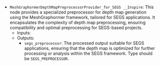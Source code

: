 - `MeshGraphormerDepthMapPreprocessorProvider_for_SEGS __Inspire`: This node provides a specialized preprocessor for depth map generation using the MeshGraphormer framework, tailored for SEGS applications. It encapsulates the complexity of depth map preprocessing, ensuring compatibility and optimal preprocessing for SEGS-based projects.
    - Inputs:
    - Outputs:
        - `segs_preprocessor`: The processed output suitable for SEGS applications, ensuring that the depth map is optimized for further processing or analysis within the SEGS framework. Type should be `SEGS_PREPROCESSOR`.
